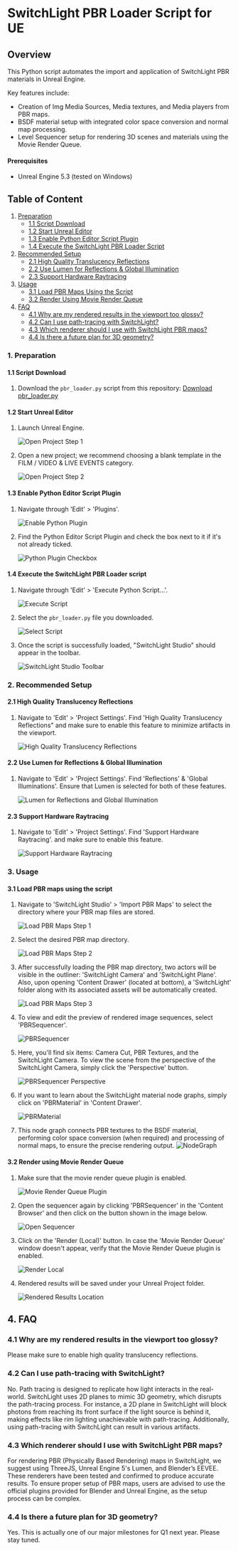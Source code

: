 # SwitchLight PBR Loader Script for UE

## Overview

This Python script automates the import and application of SwitchLight PBR materials in Unreal Engine.
<br>

Key features include:
- Creation of Img Media Sources, Media textures, and Media players from PBR maps.
- BSDF material setup with integrated color space conversion and normal map processing.
- Level Sequencer setup for rendering 3D scenes and materials using the Movie Render Queue.

#### Prerequisites

- Unreal Engine 5.3 (tested on Windows)

## Table of Content
1. [Preparation](#1-preparation)
   - [1.1 Script Download](#11-script-download)
   - [1.2 Start Unreal Editor](#12-start-unreal-editor)
   - [1.3 Enable Python Editor Script Plugin](#13-enable-python-editor-script-plugin)
   - [1.4 Execute the SwitchLight PBR Loader Script](#14-execute-the-switchlight-pbr-loader-script)
2. [Recommended Setup](#2-recommended-setup)
   - [2.1 High Quality Translucency Reflections](#21-high-quality-translucency-reflections)
   - [2.2 Use Lumen for Reflections & Global Illumination](#22-use-lumen-for-reflections--global-illumination)
   - [2.3 Support Hardware Raytracing](#23-support-hardware-raytracing)
3. [Usage](#3-usage)
   - [3.1 Load PBR Maps Using the Script](#31-load-pbr-maps-using-the-script)
   - [3.2 Render Using Movie Render Queue](#32-render-using-movie-render-queue)
4. [FAQ](#4-faq)
   - [4.1 Why are my rendered results in the viewport too glossy?](#41-why-are-my-rendered-results-in-the-viewport-too-glossy)
   - [4.2 Can I use path-tracing with SwitchLight?](#42-can-i-use-path-tracing-with-switchlight)
   - [4.3 Which renderer should I use with SwitchLight PBR maps?](#43-which-renderer-should-i-use-with-switchlight-pbr-maps)
   - [4.4 Is there a future plan for 3D geometry?](#44-is-there-a-future-plan-for-3d-geometry)


### 1. Preparation

#### 1.1 Script Download

1. Download the `pbr_loader.py` script from this repository:
   [Download pbr_loader.py](https://github.com/beeble-ai/SwitchLight-Studio/blob/main/unreal_engine/pbr_loader.py)

#### 1.2 Start Unreal Editor

1. Launch Unreal Engine.
   
   ![Open Project Step 1](https://desktop.beeble.ai/public/unreal_readme/open_project_1.png)

2. Open a new project; we recommend choosing a blank template in the FILM / VIDEO & LIVE EVENTS category.
   
   ![Open Project Step 2](https://desktop.beeble.ai/public/unreal_readme/open_project_2.png)

#### 1.3 Enable Python Editor Script Plugin

1. Navigate through 'Edit' > 'Plugins'.
   
   ![Enable Python Plugin](https://desktop.beeble.ai/public/unreal_readme/python_plugin_0.png)

2. Find the Python Editor Script Plugin and check the box next to it if it's not already ticked.
   
   ![Python Plugin Checkbox](https://desktop.beeble.ai/public/unreal_readme/python_plugin_1.png)

#### 1.4 Execute the SwitchLight PBR Loader script

1. Navigate through 'Edit' > 'Execute Python Script...'.
   
   ![Execute Script](https://desktop.beeble.ai/public/unreal_readme/execute_script_0.png)

2. Select the `pbr_loader.py` file you downloaded.
   
   ![Select Script](https://desktop.beeble.ai/public/unreal_readme/execute_script_1.png)

3. Once the script is successfully loaded, "SwitchLight Studio" should appear in the toolbar.
   
   ![SwitchLight Studio Toolbar](https://desktop.beeble.ai/public/unreal_readme/execute_script_2.png)

### 2. Recommended Setup

#### 2.1 High Quality Translucency Reflections

1. Navigate to 'Edit' > 'Project Settings'. Find 'High Quality Translucency Reflections" and make sure to enable this feature to minimize artifacts in the viewport.

   ![High Quality Translucency Reflections](https://desktop.beeble.ai/public/unreal_readme/high_translucency.png)

#### 2.2 Use Lumen for Reflections & Global Illumination

1. Navigate to 'Edit' > 'Project Settings'. Find 'Reflections' & 'Global Illuminations'. Ensure that Lumen is selected for both of these features.
   
   ![Lumen for Reflections and Global Illumination](https://desktop.beeble.ai/public/unreal_readme/lumen.png)


#### 2.3 Support Hardware Raytracing

1. Navigate to 'Edit' > 'Project Settings'. Find 'Support Hardware Raytracing'. and make sure to enable this feature.

   ![Support Hardware Raytracing](https://desktop.beeble.ai/public/unreal_readme/raytracing.png)

### 3. Usage

#### 3.1 Load PBR maps using the script

1. Navigate to 'SwitchLight Studio' > 'Import PBR Maps' to select the directory where your PBR map files are stored.
   
   ![Load PBR Maps Step 1](https://desktop.beeble.ai/public/unreal_readme/load_pbr_sequence_0.png)

2. Select the desired PBR map directory.
   
   ![Load PBR Maps Step 2](https://desktop.beeble.ai/public/unreal_readme/load_pbr_sequence_1.png)

3. After successfully loading the PBR map directory, two actors will be visible in the outliner: 'SwitchLight Camera' and 'SwitchLight Plane'. Also, upon opening 'Content Drawer' (located at bottom), a 'SwitchLight' folder along with its associated assets will be automatically created.
   
   ![Load PBR Maps Step 3](https://desktop.beeble.ai/public/unreal_readme/load_pbr_sequence_4.png)

4. To view and edit the preview of rendered image sequences, select 'PBRSequencer'.
   
   ![PBRSequencer](https://desktop.beeble.ai/public/unreal_readme/pbr_sequencer_0.png)

5. Here, you'll find six items: Camera Cut, PBR Textures, and the SwitchLight Camera. To view the scene from the perspective of the SwitchLight Camera, simply click the 'Perspective' button.
   
   ![PBRSequencer Perspective](https://desktop.beeble.ai/public/unreal_readme/pbr_sequencer_1.png)

6. If you want to learn about the SwitchLight material node graphs, simply click on 'PBRMaterial' in 'Content Drawer'.
   
   ![PBRMaterial](https://desktop.beeble.ai/public/unreal_readme/pbr_material_2.png)

7. This node graph connects PBR textures to the BSDF material, performing color space conversion (when required) and processing of normal maps, to ensure the precise rendering output.
   ![NodeGraph](https://desktop.beeble.ai/public/unreal_readme/node_setup.png)

#### 3.2 Render using Movie Render Queue

1. Make sure that the movie render queue plugin is enabled.
   
   ![Movie Render Queue Plugin](https://desktop.beeble.ai/public/unreal_readme/movie_render_queue.png)

2. Open the sequencer again by clicking 'PBRSequencer' in the 'Content Browser' and then click on the button shown in the image below.
   
   ![Open Sequencer](https://desktop.beeble.ai/public/unreal_readme/render.png)

3. Click on the 'Render (Local)' button. In case the 'Movie Render Queue' window doesn't appear, verify that the Movie Render Queue plugin is enabled.
   
   ![Render Local](https://desktop.beeble.ai/public/unreal_readme/render2.png)

4. Rendered results will be saved under your Unreal Project folder.
   
   ![Rendered Results Location](https://desktop.beeble.ai/public/unreal_readme/render4.png)

## 4. FAQ

### 4.1 Why are my rendered results in the viewport too glossy?

Please make sure to enable high quality translucency reflections.

### 4.2 Can I use path-tracing with SwitchLight?

No. Path tracing is designed to replicate how light interacts in the real-world. SwitchLight uses 2D planes to mimic 3D geometry, which disrupts the path-tracing process. For instance, a 2D plane in SwitchLight will block photons from reaching its front surface if the light source is behind it, making effects like rim lighting unachievable with path-tracing. Additionally, using path-tracing with SwitchLight can result in various artifacts.

### 4.3 Which renderer should I use with SwitchLight PBR maps?

For rendering PBR (Physically Based Rendering) maps in SwitchLight, we suggest using ThreeJS, Unreal Engine 5's Lumen, and Blender’s EEVEE. These renderers have been tested and confirmed to produce accurate results. To ensure proper setup of PBR maps, users are advised to use the official plugins provided for Blender and Unreal Engine, as the setup process can be complex.

### 4.4 Is there a future plan for 3D geometry?

Yes. This is actually one of our major milestones for Q1 next year. Please stay tuned.
